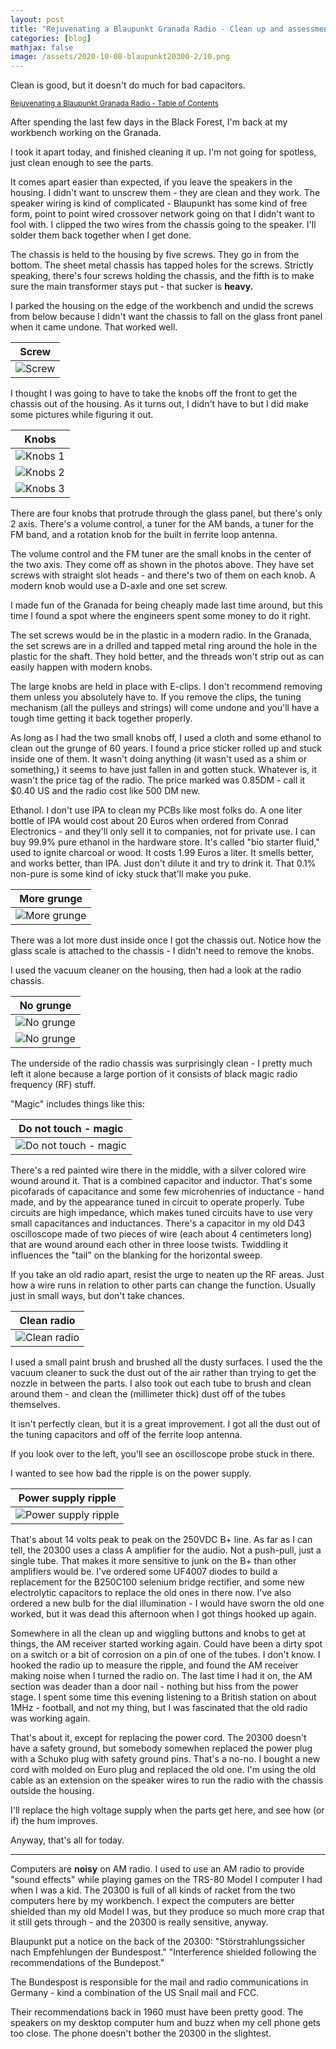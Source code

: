 ```yaml
---
layout: post
title: "Rejuvenating a Blaupunkt Granada Radio - Clean up and assessment"
categories: [blog]
mathjax: false
image: /assets/2020-10-08-blaupunkt20300-2/10.png
---
```

Clean is good, but it doesn't do much for bad capacitors.

<sub>[Rejuvenating a Blaupunkt Granada Radio - Table of Contents](1blaupunkt20300-toc)</sub> 

After spending the last few days in the Black Forest, I'm back at my workbench working on the Granada.

I took it apart today, and finished cleaning it up.  I'm not going for spotless, just clean enough to see the parts.

It comes apart easier than expected, if you leave the speakers in the housing.  I didn't want to unscrew them - they are clean and they work.  The speaker wiring is kind of complicated - Blaupunkt has some kind of free form, point to point wired crossover network going on that I didn't want to fool with.  I clipped the two wires from the chassis going to the speaker.  I'll solder them back together when I get done.

The chassis is held to the housing by five screws.  They go in from the bottom.  The sheet metal chassis has tapped holes for the screws. Strictly speaking, there's four screws holding the chassis, and the fifth is to make sure the main transformer stays put - that sucker is **heavy.**

I parked the housing on the edge of the workbench and undid the screws from below because I didn't want the chassis to fall on the glass front panel when it came undone.  That worked well.

|Screw|
|--------------------------------------------------|
|![Screw](/assets/2020-10-08-blaupunkt20300-2/1.jpg)|

I thought I was going to have to take the knobs off the front to get the chassis out of the housing.  As it turns out, I didn't have to but I did make some pictures while figuring it out.

|Knobs|
|--------------------------------------------------|
|![Knobs 1](/assets/2020-10-08-blaupunkt20300-2/2.jpg)|
|![Knobs 2](/assets/2020-10-08-blaupunkt20300-2/3.jpg)|
|![Knobs 3](/assets/2020-10-08-blaupunkt20300-2/4.jpg)|

There are four knobs that protrude through the glass panel, but there's only 2 axis.  There's a volume control, a tuner for the AM bands, a tuner for the FM band, and a rotation knob for the built in ferrite loop antenna.

The volume control and the FM tuner are the small knobs in the center of the two axis.  They come off as shown in the photos above.  They have set screws with straight slot heads - and there's two of them on each knob.  A modern knob would use a D-axle and one set screw.  

I made fun of the Granada for being cheaply made last time around, but this time I found a spot where the engineers spent some money to do it right.

The set screws would be in the plastic in a modern radio.  In the Granada, the set screws are in a drilled and tapped metal ring around the hole in the plastic for the shaft.  They hold better, and the threads won't strip out as can easily happen with modern knobs.

The large knobs are held in place with E-clips.  I don't recommend removing them unless you absolutely have to.  If you remove the clips, the tuning mechanism (all the pulleys and strings) will come undone and you'll have a tough time getting it back together properly.

As long as I had the two small knobs off, I used a cloth and some ethanol to clean out the grunge of 60 years.  I found a price sticker rolled up and stuck inside one of them.  It wasn't doing anything (it wasn't used as a shim or something,) it seems to have just fallen in and gotten stuck.  Whatever is, it wasn't the price tag of the radio.  The price marked was 0.85DM - call it $0.40 US and the radio cost like 500 DM new.

Ethanol.  I don't use IPA to clean my PCBs like most folks do.  A one liter bottle of IPA would cost about 20 Euros when ordered from Conrad Electronics - and they'll only sell it to companies, not for private use.  I can buy 99.9% pure ethanol in the hardware store.  It's called "bio starter fluid," used to ignite charcoal or wood.  It costs 1.99 Euros a liter.  It smells better, and works better, than IPA.  Just don't dilute it and try to drink it.  That 0.1%  non-pure is some kind of icky stuck that'll make you puke.

|More grunge|
|--------------------------------------------------|
|![More grunge](/assets/2020-10-08-blaupunkt20300-2/5.jpg)|

There was a lot more dust inside once I got the chassis out.  Notice how the glass scale is attached to the chassis - I didn't need to remove the knobs.

I used the vacuum cleaner on the housing, then had a look at the radio chassis.

|No grunge|
|--------------------------------------------------|
|![No grunge](/assets/2020-10-08-blaupunkt20300-2/6.jpg)|
|![No grunge](/assets/2020-10-08-blaupunkt20300-2/7.jpg)|

The underside of the radio chassis was surprisingly clean - I pretty much left it alone because a large portion of it consists of black magic radio frequency (RF) stuff.

"Magic" includes things like this:

|Do not touch - magic|
|--------------------------------------------------|
|![Do not touch - magic](/assets/2020-10-08-blaupunkt20300-2/8.jpg)|

There's a red painted wire there in the middle, with a silver colored wire wound around it.  That is a combined capacitor and inductor.  That's some picofarads of capacitance and some few microhenries of inductance - hand made, and by the appearance tuned in circuit to operate properly.  Tube circuits are high impedance, which makes tuned circuits have to use very small capacitances and inductances.  There's a capacitor in my old D43 oscilloscope made of two pieces of wire (each about 4 centimeters long) that are wound around each other in three loose twists.  Twiddling it influences the "tail" on the blanking for the horizontal sweep.

If you take an old radio apart, resist the urge to neaten up the RF areas.  Just how a wire runs in relation to other parts can change the function.  Usually just in small ways, but don't take chances.

|Clean radio|
|--------------------------------------------------|
|![Clean radio](/assets/2020-10-08-blaupunkt20300-2/9.jpg)|

I used a small paint brush and brushed all the dusty surfaces.  I used the the vacuum cleaner to suck the dust out of the air rather than trying to get the nozzle in between the parts.  I also took out each tube to brush and clean around them - and clean the (millimeter thick) dust off of the tubes themselves.

It isn't perfectly clean, but it is a great improvement.  I got all the dust out of the tuning capacitors and off of the ferrite loop antenna.

If you look over to the left, you'll see an oscilloscope probe stuck in there.

I wanted to see how bad the ripple is on the power supply.

|Power supply ripple|
|--------------------------------------------------|
|![Power supply ripple](/assets/2020-10-08-blaupunkt20300-2/10.png)|

That's about 14 volts peak to peak on the 250VDC B+ line.  As far as I can tell, the 20300 uses a class A amplifier for the audio.  Not a push-pull, just a single tube.  That makes it more sensitive to junk on the B+ than other amplifiers would be.  I've ordered some UF4007 diodes to build a replacement for the B250C100 selenium bridge rectifier, and some new electrolytic capacitors to replace the old ones in there now.  I've also ordered a new bulb for the dial illumination - I would have sworn the old one worked, but it was dead this afternoon when I got things hooked up again.

Somewhere in  all the clean up and wiggling buttons and knobs to get at things, the AM receiver started working again.  Could have been a dirty spot on a switch or a bit of corrosion on a pin of one of the tubes.  I don't know.  I hooked the radio up to measure the ripple, and found the AM receiver making noise when I turned the radio on.  The last time I had it on, the AM section was deader than a door nail - nothing but hiss from the power stage.  I spent some time this evening listening to a British station on about 1MHz - football, and not my thing, but I was fascinated that the old radio was working again.

That's about it, except for replacing the power cord.  The 20300 doesn't have a safety ground, but somebody somewhen replaced the power plug with a Schuko plug with safety ground pins.  That's a no-no.  I bought a new cord with molded on Euro plug and replaced the old one.  I'm using the old cable as an extension on the speaker wires to run the radio with the chassis outside the housing.

I'll replace the high voltage supply when the parts get here, and see how (or if) the hum improves.

Anyway, that's all for today.

------------

Computers are **noisy** on AM radio.  I used to use an AM radio to provide "sound effects" while playing games on the TRS-80 Model I computer I had when I was a kid.  The 20300 is full of all kinds of racket from the two computers here by my workbench.  I expect the computers are better shielded than my old Model I was, but they produce so much more crap that it still gets through - and the 20300 is really sensitive, anyway.

Blaupunkt put a notice on the back of the 20300: "Störstrahlungssicher nach Empfehlungen der Bundespost."  "Interference shielded following the recommendations of the Bundepost."

The Bundespost is responsible for the mail and radio communications in Germany - kind a combination of the US Snail mail and FCC.

Their recommendations back in 1960 must have been pretty good.  The speakers on my desktop computer hum and buzz when my cell phone gets too close.  The phone doesn't bother the 20300 in the slightest.
